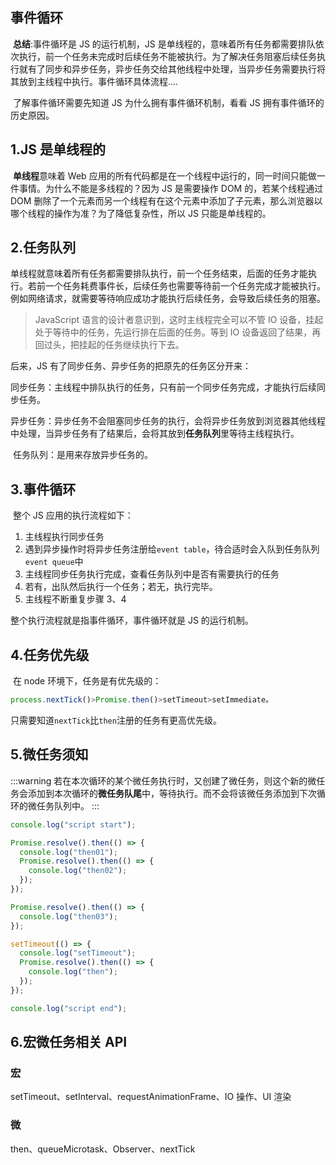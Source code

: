 ## 事件循环

​ **总结**:事件循环是 JS 的运行机制，JS 是单线程的，意味着所有任务都需要排队依次执行，前一个任务未完成时后续任务不能被执行。为了解决任务阻塞后续任务执行就有了同步和异步任务，异步任务交给其他线程中处理，当异步任务需要执行将其放到主线程中执行。事件循环具体流程....

​ 了解事件循环需要先知道 JS 为什么拥有事件循环机制，看看 JS 拥有事件循环的历史原因。

## 1.JS 是单线程的

​ **单线程**意味着 Web 应用的所有代码都是在一个线程中运行的，同一时间只能做一件事情。为什么不能是多线程的？因为 JS 是需要操作 DOM 的，若某个线程通过 DOM 删除了一个元素而另一个线程有在这个元素中添加了子元素，那么浏览器以哪个线程的操作为准？为了降低复杂性，所以 JS 只能是单线程的。

## 2.任务队列

​ 单线程就意味着所有任务都需要排队执行，前一个任务结束，后面的任务才能执行。若前一个任务耗费事件长，后续任务也需要等待前一个任务完成才能被执行。例如网络请求，就需要等待响应成功才能执行后续任务，会导致后续任务的阻塞。

> JavaScript 语言的设计者意识到，这时主线程完全可以不管 IO 设备，挂起处于等待中的任务，先运行排在后面的任务。等到 IO 设备返回了结果，再回过头，把挂起的任务继续执行下去。

后来，JS 有了同步任务、异步任务的把原先的任务区分开来：

同步任务：主线程中排队执行的任务，只有前一个同步任务完成，才能执行后续同步任务。

异步任务：异步任务不会阻塞同步任务的执行，会将异步任务放到浏览器其他线程中处理，当异步任务有了结果后，会将其放到**任务队列**里等待主线程执行。

​ 任务队列：是用来存放异步任务的。

## 3.事件循环

​ 整个 JS 应用的执行流程如下：

1. 主线程执行同步任务
2. 遇到异步操作时将异步任务注册给`event table`，待合适时会入队到任务队列`event queue`中
3. 主线程同步任务执行完成，查看任务队列中是否有需要执行的任务
4. 若有，出队然后执行一个任务；若无，执行完毕。
5. 主线程不断重复步骤 3、4

整个执行流程就是指事件循环，事件循环就是 JS 的运行机制。

## 4.任务优先级

​ 在 node 环境下，任务是有优先级的：

```js
process.nextTick()>Promise.then()>setTimeout>setImmediate。
```

​ 只需要知道`nextTick`比`then`注册的任务有更高优先级。

## 5.微任务须知

:::warning
​ 若在本次循环的某个微任务执行时，又创建了微任务，则这个新的微任务会添加到本次循环的**微任务队尾**中，等待执行。而不会将该微任务添加到下次循环的微任务队列中。
:::

```js
console.log("script start");

Promise.resolve().then(() => {
  console.log("then01");
  Promise.resolve().then(() => {
    console.log("then02");
  });
});

Promise.resolve().then(() => {
  console.log("then03");
});

setTimeout(() => {
  console.log("setTimeout");
  Promise.resolve().then(() => {
    console.log("then");
  });
});

console.log("script end");
```

## 6.宏微任务相关 API

### 宏

setTimeout、setInterval、requestAnimationFrame、IO 操作、UI 渲染

### 微

then、queueMicrotask、Observer、nextTick
